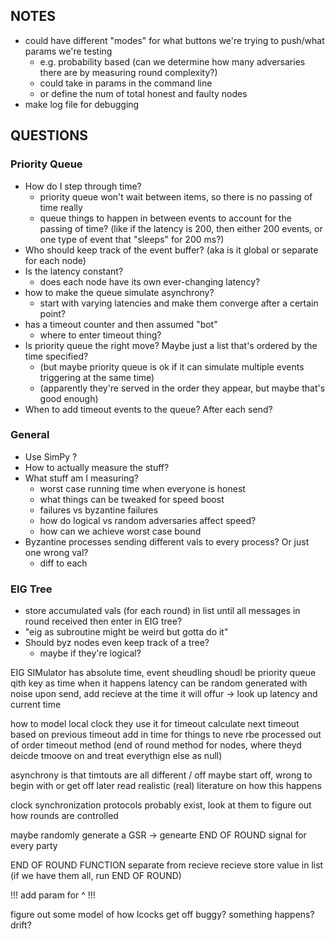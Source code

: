 NOTES 
---
* could have different "modes" for what buttons we're trying to push/what params we're testing
    - e.g. probability based (can we determine how many adversaries there are by measuring round complexity?)
    - could take in params in the command line 
    - or define the num of total honest and faulty nodes
* make log file for debugging 


QUESTIONS
---
### Priority Queue 
* How do I step through time?
    - priority queue won't wait between items, so there is no passing of time really
    - queue things to happen in between events to account for the passing of time? (like if the latency is 200, then either 200 events, or one type of event that "sleeps" for 200 ms?)
* Who should keep track of the event buffer? (aka is it global or separate for each node)
* Is the latency constant? 
    - does each node have its own ever-changing latency?
* how to make the queue simulate asynchrony?
    - start with varying latencies and make them converge after a certain point?
* has a timeout counter and then assumed "bot"
    - where to enter timeout thing?
* Is priority queue the right move? Maybe just a list that's ordered by the time specified? 
    - (but maybe priority queue is ok if it can simulate multiple events triggering at the same time)
    - (apparently they're served in the order they appear, but maybe that's good enough)
* When to add timeout events to the queue? After each send?


### General
* Use SimPy ?
* How to actually measure the stuff?
* What stuff am I measuring?
    - worst case running time when everyone is honest
    - what things can be tweaked for speed boost
    - failures vs byzantine failures
    - how do logical vs random adversaries affect speed?
    - how can we achieve worst case bound
* Byzantine processes sending different vals to every process? Or just one wrong val?
    - diff to each 


### EIG Tree
* store accumulated vals (for each round) in list until all messages in round received then enter in EIG tree?
* "eig as subroutine might be weird but gotta do it"
* Should byz nodes even keep track of a tree?
    - maybe if they're logical?



EIG SIMulator has absolute time, event sheudling shoudl be priority queue qith key as time when it happens 
latency can be random generated with noise 
upon send, add recieve at the time it will offur -> look up latency and current time 

how to model local clock
    they use it for timeout 
    calculate next timeout based on previous timeout
    add in time for things to neve rbe processed out of order
    timeout method (end of round method for nodes, where theyd deicde tmoove on and treat everythign else as null)
    
asynchrony is that timtouts are all different / off
    maybe start off, wrong to begin with
    or get off later 
read realistic (real) literature on how this happens 

clock synchronization protocols probably exist, look at them to figure out how rounds are controlled 

maybe randomly generate a GSR -> genearte END OF ROUND signal for every party 

END OF ROUND FUNCTION separate from recieve
recieve store value in list (if we have them all, run END OF ROUND)
    
!!! add param for ^ !!!
    
figure out some model of how lcocks get off 
     buggy?
     something happens?
     drift?